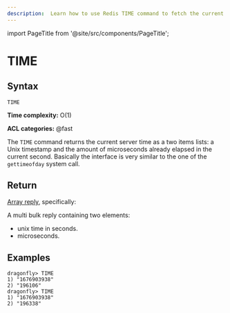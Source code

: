 ```yaml
---
description:  Learn how to use Redis TIME command to fetch the current server time.
---
```


import PageTitle from '@site/src/components/PageTitle';

# TIME

<PageTitle title="Redis TIME Command (Documentation) | Dragonfly" />

## Syntax

    TIME 

**Time complexity:** O(1)

**ACL categories:** @fast

The `TIME` command returns the current server time as a two items lists: a Unix
timestamp and the amount of microseconds already elapsed in the current second.
Basically the interface is very similar to the one of the `gettimeofday` system
call.

## Return

[Array reply](https://redis.io/docs/reference/protocol-spec/#arrays), specifically:

A multi bulk reply containing two elements:

* unix time in seconds.
* microseconds.

## Examples

```shell
dragonfly> TIME
1) "1676903938"
2) "196106"
dragonfly> TIME
1) "1676903938"
2) "196338"
```
